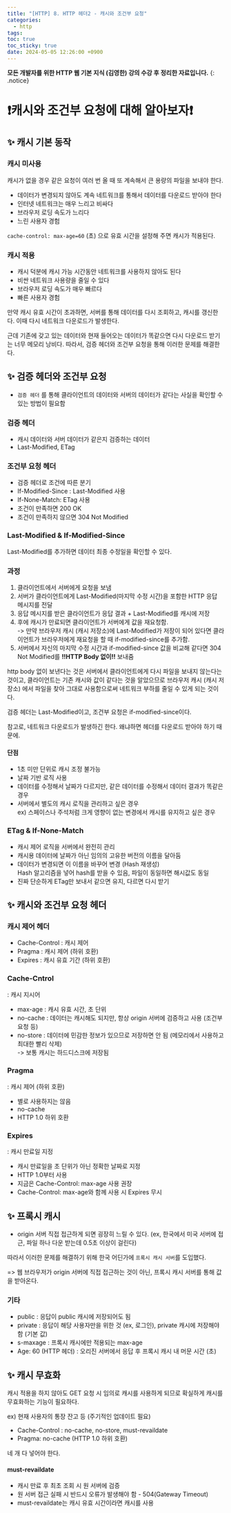 ```yaml
---
title: "[HTTP] 8. HTTP 헤더2 - 캐시와 조건부 요청"
categories:
  - http
tags:
toc: true
toc_sticky: true
date: 2024-05-05 12:26:00 +0900
---
```


<strong>모든 개발자를 위한 HTTP 웹 기본 지식 (김영한) 강의 수강 후 정리한 자료입니다.</strong>
{: .notice}

# ❗캐시와 조건부 요청에 대해 알아보자❗

## ✨ 캐시 기본 동작

### 캐시 미사용

캐시가 없을 경우 같은 요청이 여러 번 올 때 또 계속해서 큰 용량의 파일을 보내야 한다.

- 데이터가 변경되지 않아도 계속 네트워크를 통해서 데이터를 다운로드 받아야 한다
- 인터넷 네트워크는 매우 느리고 비싸다
- 브라우저 로딩 속도가 느리다
- 느린 사용자 경험

`cache-control: max-age=60` (초) 으로 유효 시간을 설정해 주면 캐시가 적용된다.

### 캐시 적용

- 캐시 덕분에 캐시 가능 시간동안 네트워크를 사용하지 않아도 된다
- 비싼 네트워크 사용량을 줄일 수 있다
- 브라우저 로딩 속도가 매우 빠르다
- 빠른 사용자 경험

만약 캐시 유효 시간이 초과하면, 서버를 통해 데이터를 다시 조회하고, 캐시를 갱신한다. 이때 다시 네트워크 다운로드가 발생한다.

근데 기존에 갖고 있는 데이터와 현재 들어오는 데이터가 똑같으면 다시 다운로드 받기는 너무 메모리 낭비다. 따라서, 검증 헤더와 조건부 요청을 통해 이러한 문제를 해결한다.

## ✨ 검증 헤더와 조건부 요청

- `검증 헤더` 를 통해 클라이언트의 데이터와 서버의 데이터가 같다는 사실을 확인할 수 있는 방법이 필요함

### 검증 헤더

- 캐시 데이터와 서버 데이터가 같은지 검증하는 데이터
- Last-Modified, ETag

### 조건부 요청 헤더

- 검증 헤더로 조건에 따른 분기
- If-Modified-Since : Last-Modified 사용
- If-None-Match: ETag 사용
- 조건이 만족하면 200 OK
- 조건이 만족하지 않으면 304 Not Modified

### Last-Modified & If-Modified-Since

Last-Modified를 추가하면 데이터 최종 수정일을 확인할 수 있다.

### 과정

1. 클라이언트에서 서버에게 요청을 보냄
2. 서버가 클라이언트에게 Last-Modified(마지막 수정 시간)을 포함한 HTTP 응답 메시지를 전달
3. 응답 메시지를 받은 클라이언트가 응답 결과 + Last-Modified를 캐시에 저장
4. 후에 캐시가 만료되면 클라이언트가 서버에게 값을 재요청함.
   <br /> -> 만약 브라우저 캐시 (캐시 저장소)에 Last-Modified가 저장이 되어 있다면 클라이언트가 브라우저에게 재요청을 할 때 if-modified-since를 추가함.
5. 서버에서 자신의 마지막 수정 시간과 if-modified-since 값을 비교해 같다면 304 Not Modified를 **!!HTTP Body 없이!!** 보내줌

http body 없이 보낸다는 것은 서버에서 클라이언트에게 다시 파일을 보내지 않는다는 것이고, 클라이언트는 기존 캐시와 값이 같다는 것을 알았으므로 브라우저 캐시 (캐시 저장소) 에서 파일을 찾아 그대로 사용함으로써 네트워크 부하를 줄일 수 있게 되는 것이다.

검증 헤더는 Last-Modified이고, 조건부 요청은 if-modified-since이다.

참고로, 네트워크 다운로드가 발생하긴 한다. 왜냐하면 헤더를 다운로드 받아야 하기 때문에.

#### 단점

- 1초 미만 단위로 캐시 조정 불가능
- 날짜 기반 로직 사용
- 데이터를 수정해서 날짜가 다르지만, 같은 데이터를 수정해서 데이터 결과가 똑같은 경우
- 서버에서 별도의 캐시 로직을 관리하고 싶은 경우
  <br /> ex) 스페이스나 주석처럼 크게 영향이 없는 변경에서 캐시를 유지하고 싶은 경우

### ETag & If-None-Match

- 캐시 제어 로직을 서버에서 완전히 관리
- 캐시용 데이터에 날짜가 아닌 임의의 고유한 버전의 이름을 달아둠
- 데이터가 변경되면 이 이름을 바꾸어 변경 (Hash 재생성)
  <br/> Hash 알고리즘을 넣어 hash를 받을 수 있음, 파일이 동일하면 해시값도 동일
- 진짜 단순하게 ETag만 보내서 같으면 유지, 다르면 다시 받기

## ✨ 캐시와 조건부 요청 헤더

### 캐시 제어 헤더

- Cache-Control : 캐시 제어
- Pragma : 캐시 제어 (하위 호환)
- Expires : 캐시 유효 기간 (하위 호환)

### Cache-Cntrol

: 캐시 지시어

- max-age : 캐시 유효 시간, 초 단위
- no-cache : 데이터는 캐시해도 되지만, 항상 origin 서버에 검증하고 사용 (조건부 요청 등)
- no-store : 데이터에 민감한 정보가 있으므로 저장하면 안 됨 (메모리에서 사용하고 최대한 빨리 삭제)
  <br /> -> 보통 캐시는 하드디스크에 저장됨

### Pragma

: 캐시 제어 (하위 호환)

- 별로 사용하지는 않음
- no-cache
- HTTP 1.0 하위 호환

### Expires

: 캐시 만료일 지정

- 캐시 만료일을 초 단위가 아닌 정확한 날짜로 지정
- HTTP 1.0부터 사용
- 지금은 Cache-Control: max-age 사용 권장
- Cache-Control: max-age와 함께 사용 시 Expires 무시

## ✨ 프록시 캐시

- origin 서버 직접 접근하게 되면 굉장히 느릴 수 있다. (ex, 한국에서 미국 서버에 접근, 파일 하나 다운 받는데 0.5초 이상이 걸린다)

따라서 이러한 문제를 해결하기 위해 한국 어딘가에 `프록시 캐시 서버`를 도입했다.

=> 웹 브라우저가 origin 서버에 직접 접근하는 것이 아닌, 프록시 캐시 서버를 통해 값을 받아온다.

### 기타

- public : 응답이 public 캐시에 저장되어도 됨
- private : 응답이 해당 사용자만을 위한 것 (ex, 로그인), private 캐시에 저장해야 함 (기본 값)
- s-maxage : 프록시 캐시에만 적용되는 max-age
- Age: 60 (HTTP 헤더) : 오리진 서버에서 응답 후 프록시 캐시 내 머문 시간 (초)

## ✨ 캐시 무효화

캐시 적용을 하지 않아도 GET 요청 시 임의로 캐시를 사용하게 되므로 확실하게 캐시를 무효화하는 기능이 필요하다.

ex) 현재 사용자의 통장 잔고 등 (주기적인 업데이트 필요)

- Cache-Control : no-cache, no-store, must-revaildate
- Pragma: no-cache (HTTP 1.0 하위 호환)

네 개 다 넣어야 한다.

#### must-revaildate

- 캐시 만료 후 최초 조회 시 원 서버에 검증
- 원 서버 접근 실패 시 반드시 오류가 발생해야 함 - 504(Gateway Timeout)
- must-revaildate는 캐시 유효 시간이라면 캐시를 사용
